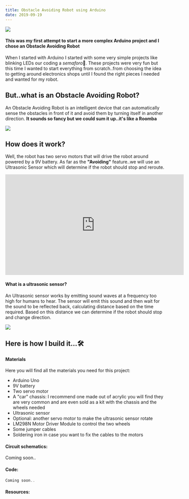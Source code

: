 ```yaml
---
title: Obstacle Avoiding Robot using Arduino
date: 2019-09-19
---
```


![](https://storage.googleapis.com/maker-blog-assets/avoiding-robot/robot.jpg)

#### This was my first attempt to start a more complex Arduino project and I chose an Obstacle Avoiding Robot

When I started with Arduino I started with some very simple projects like blinking LEDs our coding a  _semaforo_🚦. These projects were very fun but this time I wanted to start everything from scratch..from choosing the idea to getting around electronics shops until I found the right pieces I needed and wanted for my robot.

<div class="divider"></div>

## But..what is an Obstacle Avoiding Robot?
An Obstacle Avoiding Robot is an intelligent device that can automatically sense the obstacles in front of it and avoid them by turning itself in another direction. **It sounds so fancy but we could sum it up..it's like a Roomba**

![](https://media.giphy.com/media/fQfS2YYFQgvQACkRPV/giphy.gif)

## How does it work?

Well, the robot has two servo motors that will drive the robot around powered by a 9V battery. As far as the **"Avoiding"** feature..we will use an Ultrasonic Sensor which will determine if the robot should stop and reroute.

<iframe width="560" height="315" src="https://www.youtube.com/embed/zCfQLPOpKoc" frameborder="0" allow="accelerometer; autoplay; encrypted-media; gyroscope; picture-in-picture" allowfullscreen></iframe>


#### What is a ultrasonic sensor?
An Ultrasonic sensor works by emitting sound waves at a frequency too high for humans to hear. The sensor will emit this sound and then wait for the sound to be reflected back, calculating distance based on the time required. Based on this distance we can determine if the robot should stop and change direction.

![](https://storage.googleapis.com/maker-blog-assets/illustrations/ultrasonic-sensor.jpg)

## Here is how I build it...🛠

#### Materials
Here you will find all the materials you need for this project:
* Arduino Uno
* 9V battery
* Two servo motor
* A "car" chassis: I recommend one made out of acrylic you will find they are very common and are even sold as a kit with the chassis and the wheels needed
* Ultrasonic sensor
* Optional: another servo motor to make the ultrasonic sensor rotate
* LM298N Motor Driver Module to control the two wheels
* Some jumper cables
* Soldering iron in case you want to fix the cables to the motors

#### Circuit schematics:
Coming soon..

#### Code:

```javascript
Coming soon..
```

#### Resources:

[^1]: [Ultrasonic sensor explained](https://www.arrow.com/en/research-and-events/articles/ultrasonic-sensors-how-they-work-and-how-to-use-them-with-arduino)

[^2]: [Useful tutorial I followed]()